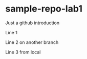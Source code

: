 # sample-repo-lab1
Just a github introduction 

Line 1

Line 2 on another branch

Line 3 from local
